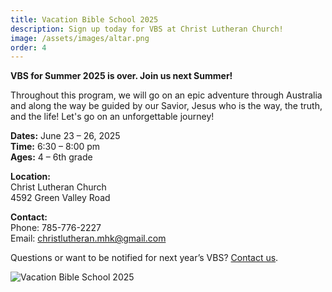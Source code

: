 ```yaml
---
title: Vacation Bible School 2025
description: Sign up today for VBS at Christ Lutheran Church! 
image: /assets/images/altar.png
order: 4
---
```



<div class="grid grid-cols-1 md:grid-cols-2 gap-8">
  <div>
    <!--<strong>Sign up today for VBS!</strong>-->
    <strong>VBS for Summer 2025 is over. Join us next Summer!</strong>
    <p>Throughout this program, we will go on an epic adventure through Australia and along the way be guided by our Savior, Jesus who is the way, the truth, and the life! Let's go on an unforgettable journey!</p>
    <p><strong>Dates:</strong> June 23 – 26, 2025<br/>
    <strong>Time:</strong> 6:30 – 8:00 pm<br/>
    <strong>Ages:</strong> 4 – 6th grade</p>
    <p class="mt-4"><strong>Location:</strong><br/>
    Christ Lutheran Church<br/>
    4592 Green Valley Road</p>
    <p class="mt-4"><strong>Contact:</strong><br/>
    Phone: 785-776-2227<br/>
    Email: <a href="mailto:christlutheran.mhk@gmail.com">christlutheran.mhk@gmail.com</a></p>
    <!--<a href="https://vbsmate.com/events/ChristLutheranMHK/30999#about" target="_blank" class="inline-block mt-4 bg-liturgical-red hover:bg-liturgical-burgundy text-white !text-white px-4 py-2 rounded font-cinzel transition-colors">Register for VBS →</a>-->
    <p class="mt-4">Questions or want to be notified for next year’s VBS? <a href="/contact/">Contact us</a>.</p>
  </div>
  <div>
    <img src="/2025vbs.png" alt="Vacation Bible School 2025" class="mx-auto w-full max-w-md md:max-w-lg mb-6" />
     
  </div>
</div>
